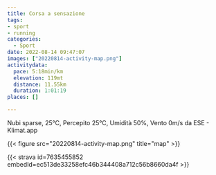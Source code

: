 ```yaml
---
title: Corsa a sensazione
tags:
- sport
- running
categories:
  - Sport
date: 2022-08-14 09:47:07
images: ["20220814-activity-map.png"]
activitydata:
  pace: 5:18min/km
  elevation: 119mt
  distance: 11.55km
  duration: 1:01:19
places: []

---
```


Nubi sparse, 25°C, Percepito 25°C, Umidità 50%, Vento 0m/s da ESE - Klimat.app

<!--more-->




{{< figure src="20220814-activity-map.png" title="map" >}}


{{< strava id=7635455852 embedId=ec513de33258efc46b344408a712c56b8660da4f >}}

